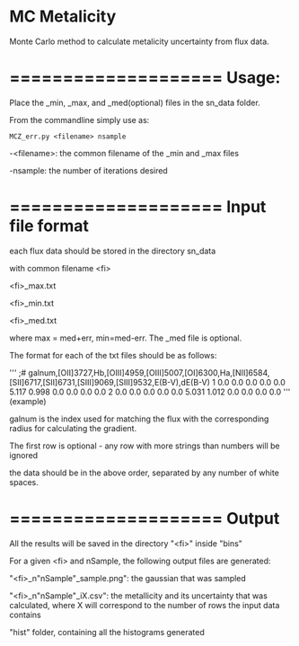 MC Metalicity
====================

Monte Carlo method to calculate metalicity uncertainty from flux data.

====================
Usage:
====================
Place the _min, _max, and _med(optional) files in the sn_data folder.


From the commandline simply use as:
```
MCZ_err.py <filename> nsample
```
-\<filename\>: the common filename of the _min and _max files

-nsample: the number of iterations desired


====================
Input file format
====================
each flux data should be stored in the directory sn_data 

with common filename \<fi\>

\<fi\>_max.txt

\<fi\>_min.txt

\<fi\>_med.txt 


where max = med+err, min=med-err. The _med file is optional.

The format for each of the txt files should be as follows:

'''
;# galnum,[OII]3727,Hb,[OIII]4959,[OIII]5007,[OI]6300,Ha,[NII]6584,[SII]6717,[SII]6731,[SIII]9069,[SIII]9532,E(B-V),dE(B-V)
       1     0.0     0.0     0.0     0.0     0.0   5.117   0.998     0.0     0.0     0.0     0.0
       2     0.0     0.0     0.0     0.0     0.0   5.031   1.012     0.0     0.0     0.0     0.0
'''
(example)

galnum is the index used for matching the flux with the corresponding radius for calculating the gradient.

The first row is optional - any row with more strings than numbers will be ignored

the data should be in the above order, separated by any number of white spaces.


====================
Output
====================
All the results will be saved in the directory "\<fi\>" inside "bins"

For a given \<fi\> and nSample, the following output files are generated:

"\<fi\>_n"nSample"_sample.png": the gaussian that was sampled

"\<fi\>_n"nSample"_iX.csv": the metallicity and its uncertainty that was calculated, where X will correspond to the number of rows the input data contains

"hist" folder, containing all the histograms generated


 